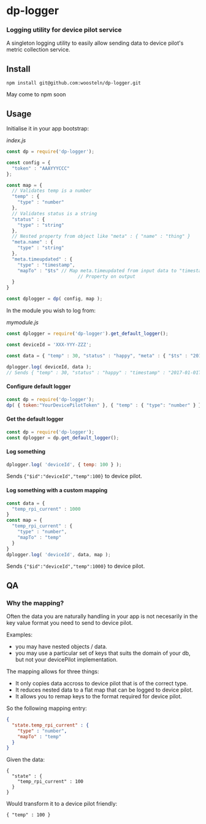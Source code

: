 dp-logger
=========

### Logging utility for device pilot service

A singleton logging utility to easily allow sending data to device pilot's
metric collection service.

Install
-------

```
npm install git@github.com:woosteln/dp-logger.git
```

May come to npm soon

Usage
-----

Initialise it in your app bootstrap:

_index.js_

```js
const dp = require('dp-logger');

const config = {
  "token" : "AAAYYYCCC"
};

const map = {
  // Validates temp is a number
  "temp" : {
    "type" : "number"
  },
  // Validates status is a string
  "status" : {
    "type" : "string"
  },
  // Nested property from object like "meta" : { "name" : "thing" }
  "meta.name" : {
    "type" : "string"
  },
  "meta.timeupdated" : {
    "type" : "timestamp",
    "mapTo" : "$ts" // Map meta.timeupdated from input data to "timestamp"
                          // Property on output
  }
}

const dplogger = dp( config, map );

```

In the module you wish to log from:

_mymodule.js_

```js
const dplogger = require('dp-logger').get_default_logger();

const deviceId = 'XXX-YYY-ZZZ';

const data = { "temp" : 30, "status" : "happy", "meta" : { "$ts" : "2017-01-01T00:00:00.000Z"} };

dplogger.log( deviceId, data );
// Sends { "temp" : 30, "status" : "happy" : "timestamp" : "2017-01-01T00:00:00.000Z" } to device pilot

```

#### Configure default logger

```js
const dp = require('dp-logger');
dp( { token:"YourDevicePilotToken" }, { "temp" : { "type": "number" } } );
```

#### Get the default logger

```js
const dp = require('dp-logger');
const dplogger = dp.get_default_logger();
```

#### Log something

```js
dplogger.log( 'deviceId', { temp: 100 } );
```

Sends `{"$id":"deviceId","temp":100}` to device pilot.

#### Log something with a custom mapping

```js
const data = {
  "temp_rpi_current" : 1000
}
const map = {
  "temp_rpi_current" : {
    "type" : "number",
    "mapTo" : "temp"
  }
}
dplogger.log( 'deviceId', data, map );
```

Sends `{"$id":"deviceId","temp":1000}` to device pilot.

QA
--

### Why the mapping?

Often the data you are naturally handling in your app is not necesarily in the
key value format you need to send to device pilot.

Examples:
- you may have nested objects / data.
- you may use a particular set of keys that suits the domain of your db, but not
  your devicePilot implementation.

The mapping allows for three things:
- It only copies data accross to device pilot that is of the correct type.
- It reduces nested data to a flat map that can be logged to device pilot.
- It allows you to remap keys to the format required for device pilot.

So the following mapping entry:

```json
{
  "state.temp_rpi_current" : {
    "type" : "number",
    "mapTo" : "temp"
  }
}
```

Given the data:

```
{
  "state" : {
    "temp_rpi_current" : 100
  }
}
```

Would transform it to a device pilot friendly:

```
{ "temp" : 100 }
```
